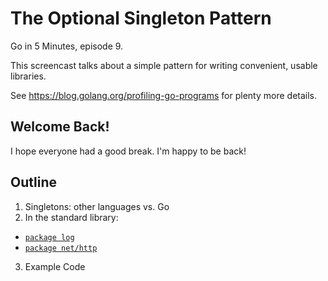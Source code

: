 # The Optional Singleton Pattern

Go in 5 Minutes, episode 9.

This screencast talks about a simple pattern for writing convenient, usable libraries.

See https://blog.golang.org/profiling-go-programs for plenty more details.

## Welcome Back!

I hope everyone had a good break. I'm happy to be back!

## Outline

1. Singletons: other languages vs. Go
2. In the standard library:
  - [`package log`](https://golang.org/src/log/log.go#L305)
  - [`package net/http`](https://golang.org/src/net/http/client.go#L280)
3. Example Code
